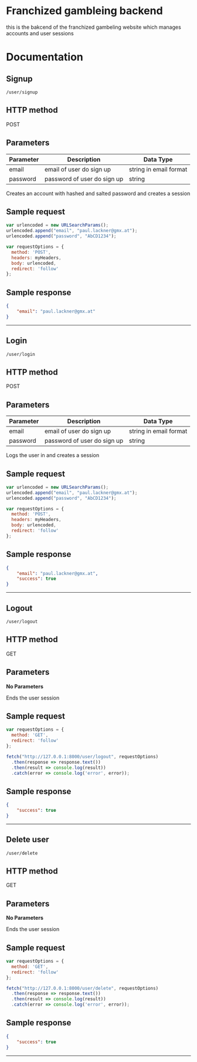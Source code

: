 # Franchized gambleing backend
this is the bakcend of the franchized gambeling website which manages accounts and user sessions

# Documentation

## Signup

`/user/signup`

## HTTP method

<span class="label label-primary">POST</span>

## Parameters

| Parameter | Description                 | Data Type              |
| --------- | --------------------------- | ---------------------- |
| email     | email of user do sign up    | string in email format |
| password  | password of user do sign up | string                 |

Creates an account with hashed and salted password and creates a session

## Sample request
```js
var urlencoded = new URLSearchParams();
urlencoded.append("email", "paul.lackner@gmx.at");
urlencoded.append("password", "AbCD1234");

var requestOptions = {
  method: 'POST',
  headers: myHeaders,
  body: urlencoded,
  redirect: 'follow'
};

```

## Sample response
``` json 
{
    "email": "paul.lackner@gmx.at"
}
```
---
## Login

`/user/login`

## HTTP method

<span class="label label-primary">POST</span>

## Parameters

| Parameter | Description                 | Data Type              |
| --------- | --------------------------- | ---------------------- |
| email     | email of user do sign up    | string in email format |
| password  | password of user do sign up | string                 |

Logs the user in and creates a session

## Sample request
```js
var urlencoded = new URLSearchParams();
urlencoded.append("email", "paul.lackner@gmx.at");
urlencoded.append("password", "AbCD1234");

var requestOptions = {
  method: 'POST',
  headers: myHeaders,
  body: urlencoded,
  redirect: 'follow'
};
```

## Sample response
``` json 
{
    "email": "paul.lackner@gmx.at",
    "success": true
}
```
---
## Logout

`/user/logout`

## HTTP method

<span class="label label-primary">GET</span>

## Parameters

**No Parameters**  

Ends the user session

## Sample request
```js
var requestOptions = {
  method: 'GET',
  redirect: 'follow'
};

fetch("http://127.0.0.1:8000/user/logout", requestOptions)
  .then(response => response.text())
  .then(result => console.log(result))
  .catch(error => console.log('error', error));

```

## Sample response
``` json 
{
    "success": true
}
```
---
## Delete user

`/user/delete`

## HTTP method

<span class="label label-primary">GET</span>

## Parameters

**No Parameters**  

Ends the user session

## Sample request
```js
var requestOptions = {
  method: 'GET',
  redirect: 'follow'
};

fetch("http://127.0.0.1:8000/user/delete", requestOptions)
  .then(response => response.text())
  .then(result => console.log(result))
  .catch(error => console.log('error', error));
```

## Sample response
``` json 
{
    "success": true
}
```
---